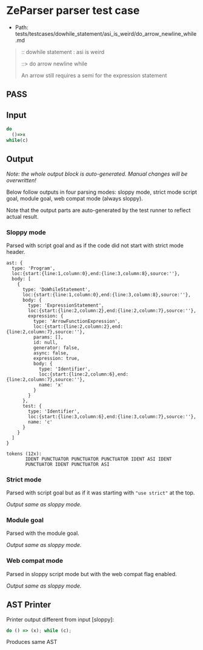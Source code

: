 # ZeParser parser test case

- Path: tests/testcases/dowhile_statement/asi_is_weird/do_arrow_newline_while.md

> :: dowhile statement : asi is weird
>
> ::> do arrow newline while
>
> An arrow still requires a semi for the expression statement

## PASS

## Input

`````js
do
  ()=>x
while(c)
`````

## Output

_Note: the whole output block is auto-generated. Manual changes will be overwritten!_

Below follow outputs in four parsing modes: sloppy mode, strict mode script goal, module goal, web compat mode (always sloppy).

Note that the output parts are auto-generated by the test runner to reflect actual result.

### Sloppy mode

Parsed with script goal and as if the code did not start with strict mode header.

`````
ast: {
  type: 'Program',
  loc:{start:{line:1,column:0},end:{line:3,column:8},source:''},
  body: [
    {
      type: 'DoWhileStatement',
      loc:{start:{line:1,column:0},end:{line:3,column:8},source:''},
      body: {
        type: 'ExpressionStatement',
        loc:{start:{line:2,column:2},end:{line:2,column:7},source:''},
        expression: {
          type: 'ArrowFunctionExpression',
          loc:{start:{line:2,column:2},end:{line:2,column:7},source:''},
          params: [],
          id: null,
          generator: false,
          async: false,
          expression: true,
          body: {
            type: 'Identifier',
            loc:{start:{line:2,column:6},end:{line:2,column:7},source:''},
            name: 'x'
          }
        }
      },
      test: {
        type: 'Identifier',
        loc:{start:{line:3,column:6},end:{line:3,column:7},source:''},
        name: 'c'
      }
    }
  ]
}

tokens (12x):
       IDENT PUNCTUATOR PUNCTUATOR PUNCTUATOR IDENT ASI IDENT
       PUNCTUATOR IDENT PUNCTUATOR ASI
`````

### Strict mode

Parsed with script goal but as if it was starting with `"use strict"` at the top.

_Output same as sloppy mode._

### Module goal

Parsed with the module goal.

_Output same as sloppy mode._

### Web compat mode

Parsed in sloppy script mode but with the web compat flag enabled.

_Output same as sloppy mode._

## AST Printer

Printer output different from input [sloppy]:

````js
do () => (x); while (c);
````

Produces same AST
